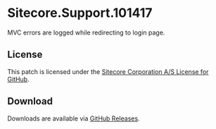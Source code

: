 # Sitecore.Support.101417
MVC errors are logged while redirecting to login page.

## License  
This patch is licensed under the [Sitecore Corporation A/S License for GitHub](https://github.com/sitecoresupport/Sitecore.Support.101417/blob/master/LICENSE).  

## Download  
Downloads are available via [GitHub Releases](https://github.com/sitecoresupport/Sitecore.Support.101417/releases).  
